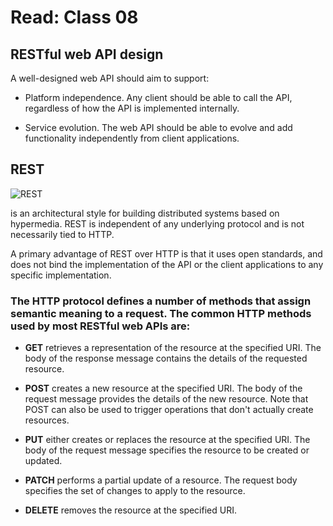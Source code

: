 # Read: Class 08
## RESTful web API design
A well-designed web API should aim to support:

* Platform independence. Any client should be able to call the API, regardless of how the API is implemented internally. 

* Service evolution. The web API should be able to evolve and add functionality independently from client applications. 

## REST
![REST](https://nitrocdn.com/GuYcnotRkcKfJXshTEEKnCZTOtUwxDnm/assets/static/optimized/rev-2b63acc/wp-content/uploads/2020/01/rest.png)

 is an architectural style for building distributed systems based on hypermedia. REST is independent of any underlying protocol and is not necessarily tied to HTTP.

 A primary advantage of REST over HTTP is that it uses open standards, and does not bind the implementation of the API or the client applications to any specific implementation.

 ### The HTTP protocol defines a number of methods that assign semantic meaning to a request. The common HTTP methods used by most RESTful web APIs are:

* **GET** retrieves a representation of the resource at the specified URI. The body of the response message contains the details of the requested resource.
* **POST** creates a new resource at the specified URI. The body of the request message provides the details of the new resource. Note that POST can also be used to trigger operations that don't actually create resources.

* **PUT** either creates or replaces the resource at the specified URI. The body of the request message specifies the resource to be created or updated.

* **PATCH** performs a partial update of a resource. The request body specifies the set of changes to apply to the resource.

* **DELETE** removes the resource at the specified URI.